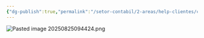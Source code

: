 ```yaml
---
{"dg-publish":true,"permalink":"/setor-contabil/2-areas/help-clientes/central-farma-comercio-varejista/","dgPassFrontmatter":true,"created":"2025-08-25T09:42:37.296-03:00","updated":"2025-08-25T09:44:31.543-03:00"}
---
```



![Pasted image 20250825094424.png](/img/user/4%20ARQUIVOS/Pasted%20image%2020250825094424.png)
